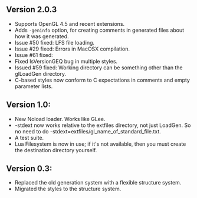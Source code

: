 
## Version 2.0.3
* Supports OpenGL 4.5 and recent extensions.
* Adds `-geninfo` option, for creating comments in generated files about how it was generated.
* Issue #50 fixed: LFS file loading.
* Issue #29 fixed: Errors in MacOSX compilation.
* Issue #61 fixed: 
* Fixed IsVersionGEQ bug in multiple styles.
* Issued #59 fixed: Working directory can be something other than the glLoadGen directory.
* C-based styles now conform to C expectations in comments and empty parameter lists.

## Version 1.0:
* New Noload loader. Works like GLee.
* -stdext now works relative to the extfiles directory, not just LoadGen. So no need to do -stdext=extfiles/gl_name_of_standard_file.txt.
* A test suite.
* Lua Filesystem is now in use; if it's not available, then you must create the destination directory yourself.

## Version 0.3:
* Replaced the old generation system with a flexible structure system.
* Migrated the styles to the structure system.
 